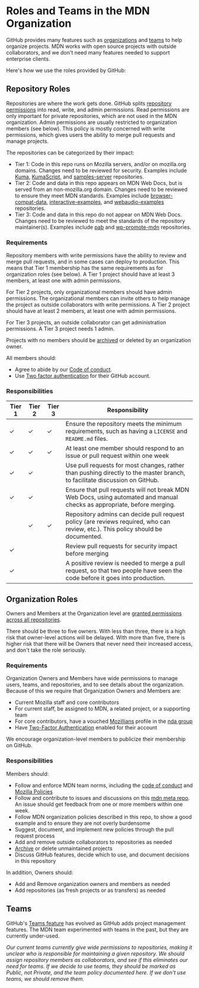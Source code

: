 # Roles and Teams in the MDN Organization

GitHub provides many features such as [organizations](https://help.github.com/articles/about-organizations/) and [teams](https://help.github.com/articles/about-teams/) to help organize projects. MDN works with open source projects with outside collaborators, and we don't need many features needed to support enterprise clients.

Here's how we use the roles provided by GitHub:

## Repository Roles
Repositories are where the work gets done. GitHub splits [repository permissions](https://help.github.com/articles/repository-permission-levels-for-an-organization/) into read, write, and admin permissions.  Read permissions are only important for private repositories, which are not used in the MDN organization. Admin permissions are usually restricted to organization members (see below). This policy is mostly concerned with write permissions, which gives users the ability to merge pull requests and manage projects.

The repositories can be categorized by their impact:

* Tier 1: Code in this repo runs on Mozilla servers, and/or on mozilla.org domains. Changes need to be reviewed for security. Examples include [Kuma](https://github.com/mozilla/kuma), [KumaScript](https://github.com/mdn/kumascript), and [samples-server](https://github.com/mdn/samples-server) repositories.
* Tier 2: Code and data in this repo appears on MDN Web Docs, but is served from an non-mozilla.org domain. Changes need to be reviewed to ensure they meet MDN standards. Examples include [browser-compat-data](https://github.com/mdn/browser-compat-data), [interactive-examples](https://github.com/mdn/interactive-examples), and [webaudio-examples](https://github.com/mdn/webaudio-examples) repositories.
* Tier 3: Code and data in this repo do not appear on MDN Web Docs. Changes need to be reviewed to meet the standards of the repository maintainer(s). Examples include [pab](https://github.com/mdn/pab) and [wp-promote-mdn](https://github.com/mdn/wp-promote-mdn) repositories.

### Requirements

Repository members with write permissions have the ability to review and merge pull requests, and in some cases can deploy to production. This means that Tier 1 membership has the same requirements as for organization roles (see below). A Tier 1 project should have at least 3 members, at least one with admin permissions.

For Tier 2 projects, only organizational members should have admin permissions. The organizational members can invite others to help manage the project as outside collaborators with write permissions. A Tier 2 project should have at least 2 members, at least one with admin permissions.

For Tier 3 projects, an outside collaborator can get administration permissions. A Tier 3 project needs 1 admin.

Projects with no members should be [archived](https://help.github.com/articles/about-archiving-repositories/) or deleted by an organization owner.

All members should:

* Agree to abide by our [Code of conduct](CODE_OF_CONDUCT.md).
* Use [Two factor authentication](https://github.com/blog/1614-two-factor-authentication) for their GitHub account.

### Responsibilities

| Tier 1 | Tier 2 | Tier 3 | Responsibility |
| ------ | ------ | ------ | -------------- |
|   ✓    |   ✓    |   ✓    | Ensure the repository meets the minimum requirements, such as having a ``LICENSE`` and ``README.md`` files.|
|   ✓    |   ✓    |   ✓    | At least one member should respond to an issue or pull request within one week |
|   ✓    |   ✓    |        | Use pull requests for most changes, rather than pushing directly to the master branch, to facilitate discussion on GitHub.|
|   ✓    |   ✓    |        | Ensure that pull requests will not break MDN Web Docs, using automated and manual checks as appropriate, before merging.|
|        |   ✓    |   ✓    | Repository admins can decide pull request policy (are reviews required, who can review, etc.). This policy should be documented.|
|   ✓    |        |        | Review pull requests for security impact before merging|
|   ✓    |        |        | A positive review is needed to merge a pull request, so that two people have seen the code before it goes into production.|

## Organization Roles

Owners and Members at the Organization level are [granted permissions across all repositories](https://help.github.com/articles/permission-levels-for-an-organization/).

There should be three to five owners. With less than three, there is a high risk that owner-level actions will be delayed. With more than five, there is higher risk that there will be Owners that never need their increased access, and don't take the role seriously.

### Requirements
Organization Owners and Members have wide permissions to manage users, teams, and repositories, and to see details about the organization. Because of this we require that Organization Owners and Members are:

* Current Mozilla staff and core contributors
* For current staff, be assigned to MDN, a related project, or a supporting team
* For core contributors, have a vouched [Mozillians](https://mozillians.org) profile in the [nda group](https://mozillians.org/en-US/group/nda/)
* Have [Two-Factor Authentication](https://help.github.com/articles/securing-your-account-with-two-factor-authentication-2fa/) enabled for their account

We encourage organization-level members to publicize their membership on GitHub.

### Responsibilities

Members should:

* Follow and enforce MDN team norms, including the [code of conduct](CODE_OF_CONDUCT.md) and [Mozilla Policies](https://www.mozilla.org/en-US/about/governance/policies/)
* Follow and contribute to issues and discussions on this [mdn meta repo](https://github.com/mdn/mdn). An issue should get feedback from one or more members within one week.
* Follow MDN organization policies described in this repo, to show a good example and to ensure they are not overly burdensome
* Suggest, document, and implement new policies through the pull request process
* Add and remove outside collaborators to repositories as needed
* [Archive](https://help.github.com/articles/about-archiving-repositories/) or delete unmaintained projects
* Discuss GitHub features, decide which to use, and document decisions in this repository

In addition, Owners should:

* Add and Remove organization owners and members as needed
* Add repositories (as fresh projects or as transfers) as needed

## Teams

GitHub's [Teams feature](https://help.github.com/articles/organizing-members-into-teams/) has evolved as GitHub adds project management features. The MDN team experimented with teams in the past, but they are currently under-used.

*Our current teams currently give wide permissions to repositories, making it unclear who is responsible for maintaining a given repository.
We should assign repository members as collaborators, and see if this eliminates our need for teams. If we decide to use teams, they should be marked as Public, not Private, and the team policy documented here. If we don't use teams, we should remove them.*
